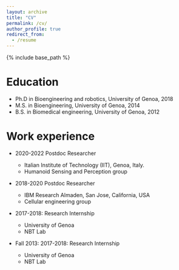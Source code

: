 ```yaml
---
layout: archive
title: "CV"
permalink: /cv/
author_profile: true
redirect_from:
  - /resume
---
```


{% include base_path %}

Education
======
* Ph.D in Bioengineering and robotics, University of Genoa, 2018
* M.S. in Bioengineering, University of Genoa, 2014
* B.S. in Biomedical engineering,  University of Genoa, 2012

Work experience
======
* 2020-2022 Postdoc Researcher
 
  * Italian Institute of Technology (IIT), Genoa, Italy.
  * Humanoid Sensing and Perception group

* 2018-2020 Postdoc Researcher
  * IBM Research Almaden, San Jose, California, USA
  * Cellular engineering group 

* 2017-2018: Research Internship
  * University of Genoa
  * NBT Lab
* Fall 2013: 2017-2018: Research Internship
  * University of Genoa
  * NBT Lab
<!--  
<div style="text-align: left; margin-top: 20px;">
  <a href="../files/CV.pdf"  download>
    <button style="background-color: #4CAF50; color: white; padding: 14px 20px; border: none; cursor: pointer; text-align: center; font-size: 16px;">
      Download CV
    </button>
  </a>
</div>
-->  
<!-- Skills
======
* Skill 1
* Skill 2
  * Sub-skill 2.1
  * Sub-skill 2.2
  * Sub-skill 2.3
* Skill 3 -->


  
